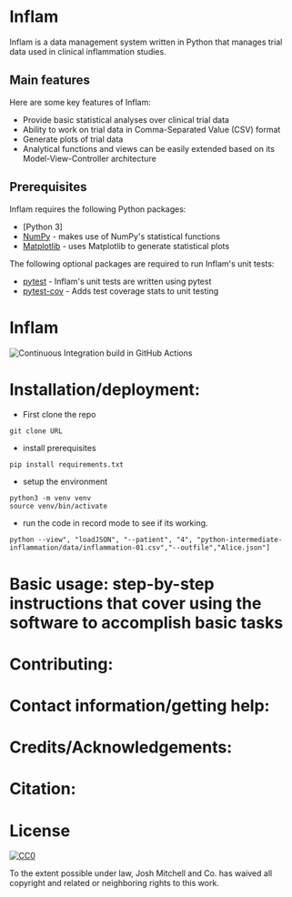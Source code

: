 # Inflam
Inflam is a data management system written in Python that manages trial data used in clinical inflammation studies.

## Main features

Here are some key features of Inflam:

- Provide basic statistical analyses over clinical trial data
- Ability to work on trial data in Comma-Separated Value (CSV) format
- Generate plots of trial data
- Analytical functions and views can be easily extended based on its Model-View-Controller architecture

## Prerequisites

Inflam requires the following Python packages:
- [Python 3]
- [NumPy](https://www.numpy.org/) - makes use of NumPy's statistical functions
- [Matplotlib](https://matplotlib.org/stable/index.html) - uses Matplotlib to generate statistical plots

The following optional packages are required to run Inflam's unit tests:

- [pytest](https://docs.pytest.org/en/stable/) - Inflam's unit tests are written using pytest
- [pytest-cov](https://pypi.org/project/pytest-cov/) - Adds test coverage stats to unit testing

# Inflam

![Continuous Integration build in GitHub Actions](https://github.com/<your_github_username>/python-intermediate-inflammation/workflows/CI/badge.svg?branch=main)

# Installation/deployment: 
- First clone the repo 
```
git clone URL
```
- install prerequisites
```
pip install requirements.txt
```
- setup the environment
```
python3 -m venv venv
source venv/bin/activate
```
- run the code in record mode to see if its working. 

```
python --view", "loadJSON", "--patient", "4", "python-intermediate-inflammation/data/inflammation-01.csv","--outfile","Alice.json"]
```


# Basic usage: step-by-step instructions that cover using the software to accomplish basic tasks




# Contributing: 



# Contact information/getting help: 




# Credits/Acknowledgements: 




# Citation: 




# License

[![CC0](https://licensebuttons.net/p/zero/1.0/88x31.png)](https://creativecommons.org/publicdomain/zero/1.0/)

To the extent possible under law, Josh Mitchell and Co. has waived all copyright and related or neighboring rights to this work.
